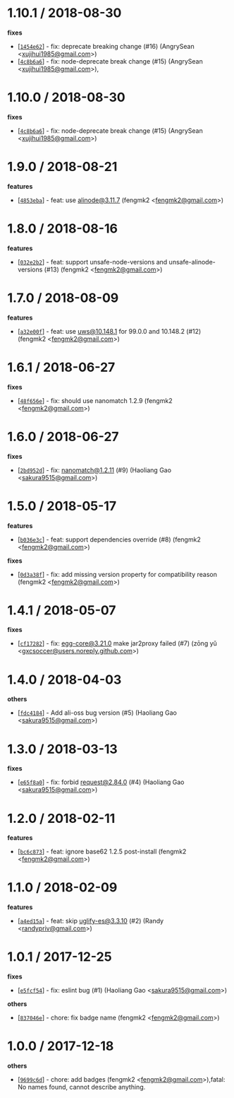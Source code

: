 
1.10.1 / 2018-08-30
==================

**fixes**
  * [[`1454e62`](http://github.com/cnpm/bug-versions/commit/1454e62e41684462cf86e948e9ecf913895ab36e)] - fix: deprecate breaking change (#16) (AngrySean <<xujihui1985@gmail.com>>)
  * [[`4c8b6a6`](http://github.com/cnpm/bug-versions/commit/4c8b6a64286471b55df8d7d27b1aee8a30974976)] - fix: node-deprecate break change (#15) (AngrySean <<xujihui1985@gmail.com>>),

1.10.0 / 2018-08-30
==================

**fixes**
  * [[`4c8b6a6`](http://github.com/cnpm/bug-versions/commit/4c8b6a64286471b55df8d7d27b1aee8a30974976)] - fix: node-deprecate break change (#15) (AngrySean <<xujihui1985@gmail.com>>)

1.9.0 / 2018-08-21
==================

**features**
  * [[`4853eba`](http://github.com/cnpm/bug-versions/commit/4853eba1056504485c26e4b3197fff091b2a0105)] - feat: use alinode@3.11.7 (fengmk2 <<fengmk2@gmail.com>>)

1.8.0 / 2018-08-16
==================

**features**
  * [[`032e2b2`](http://github.com/cnpm/bug-versions/commit/032e2b273f83660b8b059839c8efb05818434d1f)] - feat: support unsafe-node-versions and unsafe-alinode-versions (#13) (fengmk2 <<fengmk2@gmail.com>>)

1.7.0 / 2018-08-09
==================

**features**
  * [[`a32e00f`](http://github.com/cnpm/bug-versions/commit/a32e00f0e54c4260cb0affd415c301646cec9775)] - feat: use uws@10.148.1 for 99.0.0 and 10.148.2 (#12) (fengmk2 <<fengmk2@gmail.com>>)

1.6.1 / 2018-06-27
==================

**fixes**
  * [[`48f656e`](http://github.com/cnpm/bug-versions/commit/48f656efd03cd71ff6a0ab902807c4d228e19125)] - fix: should use nanomatch 1.2.9 (fengmk2 <<fengmk2@gmail.com>>)

1.6.0 / 2018-06-27
==================

**fixes**
  * [[`2bd952d`](http://github.com/cnpm/bug-versions/commit/2bd952d4dea4c1ea7082180af7713af1955ebe5a)] - fix: nanomatch@1.2.11 (#9) (Haoliang Gao <<sakura9515@gmail.com>>)

1.5.0 / 2018-05-17
==================

**features**
  * [[`b036e3c`](http://github.com/cnpm/bug-versions/commit/b036e3cb122d24b928a3bfdfd1342ddc23a0c08a)] - feat: support dependencies override (#8) (fengmk2 <<fengmk2@gmail.com>>)

**fixes**
  * [[`0d3a38f`](http://github.com/cnpm/bug-versions/commit/0d3a38f36ea7cd3981041cd8eab7950959671ba6)] - fix: add missing version property for compatibility reason (fengmk2 <<fengmk2@gmail.com>>)

1.4.1 / 2018-05-07
==================

**fixes**
  * [[`cf17282`](http://github.com/cnpm/bug-versions/commit/cf172820369ce8feab881b8c676911cf3a42300b)] - fix: egg-core@3.21.0 make jar2proxy failed (#7) (zōng yǔ <<gxcsoccer@users.noreply.github.com>>)

1.4.0 / 2018-04-03
==================

**others**
  * [[`fdc4184`](http://github.com/cnpm/bug-versions/commit/fdc418410d7a07c2f96a40bce542fb105441415f)] - Add ali-oss bug version (#5) (Haoliang Gao <<sakura9515@gmail.com>>)

1.3.0 / 2018-03-13
==================

**fixes**
  * [[`e65f8a0`](http://github.com/cnpm/bug-versions/commit/e65f8a0972e60a0a3c103c126c770168b04d3253)] - fix: forbid request@2.84.0 (#4) (Haoliang Gao <<sakura9515@gmail.com>>)

1.2.0 / 2018-02-11
==================

**features**
  * [[`bc6c873`](http://github.com/cnpm/bug-versions/commit/bc6c87300d17320f67c13c31547a4a7b00f5bbf1)] - feat: ignore base62 1.2.5 post-install (fengmk2 <<fengmk2@gmail.com>>)

1.1.0 / 2018-02-09
==================

**features**
  * [[`a4ed15a`](http://github.com/cnpm/bug-versions/commit/a4ed15a80d941c404a8af5764b9e75b937aa1208)] - feat: skip uglify-es@3.3.10 (#2) (Randy <<randypriv@gmail.com>>)

1.0.1 / 2017-12-25
==================

**fixes**
  * [[`e5fcf54`](http://github.com/cnpm/bug-versions/commit/e5fcf5407afc92c557241eb9c2c9f2fefe8d62e5)] - fix: eslint bug (#1) (Haoliang Gao <<sakura9515@gmail.com>>)

**others**
  * [[`837046e`](http://github.com/cnpm/bug-versions/commit/837046e1efcb974be4307a4aa4083b046382718e)] - chore: fix badge name (fengmk2 <<fengmk2@gmail.com>>)

1.0.0 / 2017-12-18
==================

**others**
  * [[`9699c6d`](http://github.com/cnpm/bug-versions/commit/9699c6d026772cc4ef9de17b2ad26790d9587eba)] - chore: add badges (fengmk2 <<fengmk2@gmail.com>>),fatal: No names found, cannot describe anything.

